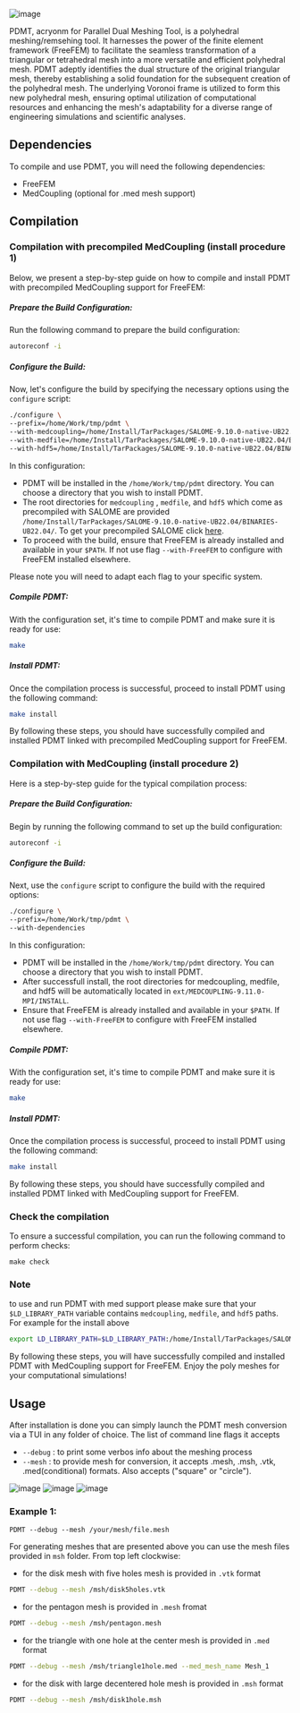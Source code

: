 ![image](https://github.com/mohd-afeef-badri/pdmt/assets/52162083/bc7f98a6-7631-439d-934f-7daa49250721)

PDMT, acryonm for Parallel Dual Meshing Tool, is a polyhedral meshing/remsehing tool. It harnesses the power of the finite element framework (FreeFEM) to facilitate the seamless transformation of a triangular or tetrahedral mesh into a more versatile and efficient polyhedral mesh. PDMT adeptly identifies the dual structure of the original triangular mesh, thereby establishing a solid foundation for the subsequent creation of the polyhedral mesh. The underlying Voronoi frame is utilized to form this new polyhedral mesh, ensuring optimal utilization of computational resources and enhancing the mesh's adaptability for a diverse range of engineering simulations and scientific analyses.

## Dependencies ##
To compile and use PDMT, you will need the following dependencies:
- FreeFEM
- MedCoupling (optional for .med mesh support)

## Compilation ##

### Compilation with precompiled MedCoupling (install procedure 1)

Below, we present a step-by-step guide on how to compile and install PDMT with precompiled MedCoupling support for FreeFEM:

##### Prepare the Build Configuration: #####
Run the following command to prepare the build configuration:
```bash 
autoreconf -i
```
##### Configure the Build: #####
Now, let's configure the build by specifying the necessary options using the `configure` script:
```bash
./configure \
--prefix=/home/Work/tmp/pdmt \
--with-medcoupling=/home/Install/TarPackages/SALOME-9.10.0-native-UB22.04/BINARIES-UB22.04/MEDCOUPLING \
--with-medfile=/home/Install/TarPackages/SALOME-9.10.0-native-UB22.04/BINARIES-UB22.04/medfile         \
--with-hdf5=/home/Install/TarPackages/SALOME-9.10.0-native-UB22.04/BINARIES-UB22.04/hdf5
```

In this configuration:
-  PDMT will be installed in the  `/home/Work/tmp/pdmt` directory. You can choose a directory that you wish to install PDMT.  
- The root directories for `medcoupling` , `medfile`, and `hdf5` which come as precompiled with SALOME are provided `/home/Install/TarPackages/SALOME-9.10.0-native-UB22.04/BINARIES-UB22.04/`.  To get your precompiled SALOME click [here](https://www.salome-platform.org/?page_id=2433).
- To proceed with the build, ensure that FreeFEM is already installed and available in your  `$PATH`. If not use flag `--with-FreeFEM` to configure with FreeFEM installed elsewhere.

Please note you will need to adapt each flag to your specific system. 

##### Compile PDMT: #####
With the configuration set, it's time to compile PDMT and make sure it is ready for use:
```bash
make
```

##### Install PDMT: #####
Once the compilation process is successful, proceed to install PDMT using the following command:
```bash
make install
```
By following these steps, you should have successfully compiled and installed PDMT linked with precompiled MedCoupling support for FreeFEM.

### Compilation with MedCoupling (install procedure 2)

Here is a step-by-step guide for the typical compilation process:

##### Prepare the Build Configuration: #####

Begin by running the following command to set up the build configuration:
```bash 
autoreconf -i
```

##### Configure the Build: #####
Next, use the `configure` script to configure the build with the required options:
```bash
./configure \
--prefix=/home/Work/tmp/pdmt \
--with-dependencies
```


In this configuration:

-  PDMT will be installed in the  `/home/Work/tmp/pdmt` directory. You can choose a directory that you wish to install PDMT.  
- After successfull install, the root directories for medcoupling, medfile, and hdf5 will be automatically located in `ext/MEDCOUPLING-9.11.0-MPI/INSTALL`.
-  Ensure that FreeFEM is already installed and available in your `$PATH`. If not use flag `--with-FreeFEM` to configure with FreeFEM installed elsewhere. 

##### Compile PDMT: #####
With the configuration set, it's time to compile PDMT and make sure it is ready for use:
```bash
make
```

##### Install PDMT: #####
Once the compilation process is successful, proceed to install PDMT using the following command:
```bash
make install
```
By following these steps, you should have successfully compiled and installed PDMT linked with MedCoupling support for FreeFEM.


### Check the compilation ###
To ensure a successful compilation, you can run the following command to perform checks:
```
make check
```

### Note ###

to use and run PDMT with med support please make sure that your `$LD_LIBRARY_PATH` variable contains  `medcoupling`, `medfile`, and `hdf5`  paths. For example for the install above 

```bash
export LD_LIBRARY_PATH=$LD_LIBRARY_PATH:/home/Install/TarPackages/SALOME-9.10.0-native-UB22.04/BINARIES-UB22.04/MEDCOUPLING/lib:/home/Install/TarPackages/SALOME-9.10.0-native-UB22.04/BINARIES-UB22.04/medfile/lib:/home/Install/TarPackages/SALOME-9.10.0-native-UB22.04/BINARIES-UB22.04/hdf5/lib
```
By following these steps, you will have successfully compiled and installed PDMT with MedCoupling support for FreeFEM. Enjoy the poly meshes for your computational simulations!

## Usage ##

After installation is done you can simply launch the PDMT mesh conversion via a TUI in any folder of choice. The list of command line flags it accepts
- `--debug`    : to print some verbos info about the meshing process
- `--mesh`     : to provide mesh for conversion, it accepts .mesh, .msh, .vtk, .med(conditional) formats. Also accepts ("square" or "circle").



![image](https://github.com/mohd-afeef-badri/pdmt/assets/52162083/8ae5798d-5a4f-474d-ae39-c7207085f7bd)
![image](https://github.com/mohd-afeef-badri/pdmt/assets/52162083/03f0e8ae-75dd-4823-870b-4c65fab363fe)
![image](https://github.com/mohd-afeef-badri/pdmt/assets/52162083/9052499a-3993-425e-a111-2f94c4ca8798)

### Example 1:
```
PDMT --debug --mesh /your/mesh/file.mesh
```

For generating meshes that are presented above you can use the mesh files provided in `msh` folder.  From top left clockwise:

- for the disk mesh with five holes mesh is provided in `.vtk` format

```bash
PDMT --debug --mesh /msh/disk5holes.vtk
```

- for the pentagon mesh is provided in `.mesh` fromat

```bash
PDMT --debug --mesh /msh/pentagon.mesh
```

- for the triangle with one hole at the center mesh is provided in `.med` format

```bash
PDMT --debug --mesh /msh/triangle1hole.med --med_mesh_name Mesh_1
```

- for the disk with large decentered hole  mesh is provided in `.msh` format

```bash
PDMT --debug --mesh /msh/disk1hole.msh
```



